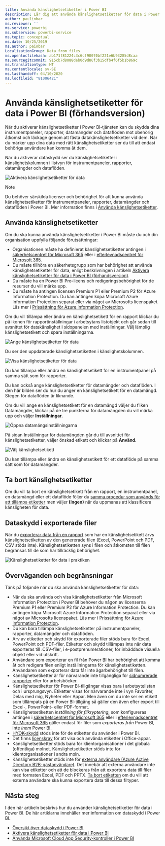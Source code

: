 ```yaml
---
title: Använda känslighetsetiketter i Power BI
description: Lär dig att använda känslighetsetiketter för data i Power BI
author: paulinbar
ms.reviewer: ''
ms.service: powerbi
ms.subservice: powerbi-service
ms.topic: conceptual
ms.date: 10/25/2019
ms.author: painbar
LocalizationGroup: Data from files
ms.openlocfilehash: ab171f81224c3c6cf90070bf221e6b93285d8caa
ms.sourcegitcommit: 915cb7d8088deb0d9d86f3b15dfb4f6f5b1b869c
ms.translationtype: HT
ms.contentlocale: sv-SE
ms.lasthandoff: 04/10/2020
ms.locfileid: "81006421"
---
```

# <a name="apply-data-sensitivity-labels-in-power-bi-preview"></a>Använda känslighetsetiketter för data i Power BI (förhandsversion)

När du aktiverar känslighetsetiketter i Power BI-tjänsten kan du skydda dina instrumentpaneler, rapporter, datamängder och dataflöden mot obehörig åtkomst och läckage genom att fästa datakänslighetsetiketter vid dem. När du märker upp dina data med rätt känslighetsetiketter ser du till att endast behöriga användare kan komma åt dem.

När du aktiverar dataskydd ser du känslighetsetiketter i känslighetskolumnen i listvyn för instrumentpaneler, rapporter, datamängder och dataflöden.

![Aktivera känslighetsetiketter för data](media/service-security-apply-data-sensitivity-labels/apply-data-sensitivity-labels-01.png)

> [!NOTE]
> Du behöver särskilda licenser och behörighet för att kunna använda känslighetsetiketter för instrumentpaneler, rapporter, datamängder och dataflöden i Power BI. Mer information finns i [Använda känslighetsetiketter](#applying-sensitivity-labels).

## <a name="applying-sensitivity-labels"></a>Använda känslighetsetiketter

Om du ska kunna använda känslighetsetiketter i Power BI måste du och din organisation uppfylla följande förutsättningar:

* Organisationen måste ha definierat känslighetsetiketter antingen i [säkerhetscentret för Microsoft 365](https://security.microsoft.com/) eller i [efterlevnadscentret för Microsoft 365](https://compliance.microsoft.com/).
* Du måste tillhöra en säkerhetsgrupp som har behörighet att använda känslighetsetiketter för data, enligt beskrivningen i artikeln [Aktivera känslighetsetiketter för data i Power BI (förhandsversion)](../admin/service-security-enable-data-sensitivity-labels.md#enable-data-sensitivity-labels).
* Du måste ha en Power BI Pro-licens och redigeringsbehörighet för de resurser du vill märka upp. 
* Du måste ha antingen licensen Premium P1 eller Premium P2 för Azure Information Protection. Du kan antingen köpa Microsoft Azure Information Protection separat eller via något av Microsofts licenspaket. Läs mer i [Prissättning för Azure Information Protection](https://azure.microsoft.com/pricing/details/information-protection/).

Om du vill tillämpa eller ändra en känslighetsetikett för en rapport klickar du på ikonen för rapportinställningar i arbetsytans listobjekt och går sedan till avsnittet för datakänslighet i sidopanelen med inställningar. Välj lämplig känslighetsetikett och spara inställningarna.

![Ange känslighetsetiketter för data](media/service-security-apply-data-sensitivity-labels/apply-data-sensitivity-labels-02.png)

Du ser den uppdaterade känslighetsetiketten i känslighetskolumnen. 

![Visa känslighetsetiketter för data](media/service-security-apply-data-sensitivity-labels/apply-data-sensitivity-labels-03.png)

Du kan tillämpa eller ändra en känslighetsetikett för en instrumentpanel på samma sätt som för rapporter. 

Du kan också ange känslighetsetiketter för datamängder och dataflöden. I den här bilden ser du hur du anger en känslighetsetikett för en datamängd. Stegen för dataflöden är liknande.

Om du vill ange en känslighetsetikett för en datamängd väljer du fliken Datamängder, klickar på de tre punkterna för datamängden du vill märka upp och väljer **Inställningar**.

![Öppna datamängsinställningarna](media/service-security-apply-data-sensitivity-labels/apply-data-sensitivity-labels-05.png)

På sidan Inställningar för datamängden går du till avsnittet för känslighetsetiketter, väljer önskad etikett och klickar på **Använd**.

![Välj känslighetsetikett](media/service-security-apply-data-sensitivity-labels/apply-data-sensitivity-labels-06.png)

Du kan tillämpa eller ändra en känslighetsetikett för ett dataflöde på samma sätt som för datamängder.

## <a name="removing-sensitivity-labels"></a>Ta bort känslighetsetiketter
Om du vill ta bort en känslighetsetikett från en rapport, en instrumentpanel, en datamängd eller ett dataflöde följer du [samma procedur som används för att tillämpa etiketter](#applying-sensitivity-labels) men väljer **(Ingen)** när du uppmanas att klassificera känsligheten för data. 

## <a name="data-protection-in-exported-files"></a>Dataskydd i exporterade filer

När du [exporterar data från en rapport](https://docs.microsoft.com/power-bi/consumer/end-user-export) som har en känslighetsetikett ärvs känslighetsetiketten av den genererade filen (Excel, PowerPoint och PDF, CSV stöds inte). Känslighetsetiketten syns i filen och åtkomsten till filen begränsas till de som har tillräcklig behörighet.

![Känslighetsetiketter för data i praktiken](media/service-security-apply-data-sensitivity-labels/apply-data-sensitivity-labels-04b.png)

## <a name="considerations-and-limitations"></a>Överväganden och begränsningar

Tänk på följande när du ska använda känslighetsetiketter för data:

* När du ska använda och visa känslighetsetiketter från Microsoft Information Protection i Power BI behöver du någon av licenserna Premium P1 eller Premium P2 för Azure Information Protection. Du kan antingen köpa Microsoft Azure Information Protection separat eller via något av Microsofts licenspaket. Läs mer i [Prissättning för Azure Information Protection](https://azure.microsoft.com/pricing/details/information-protection/).
* Du kan bara tillämpa känslighetsetiketter på instrumentpaneler, rapporter, datamängder och dataflöden.
* Arv av etiketter och skydd för exporterade filer stöds bara för Excel, PowerPoint och PDF-filer. Etiketter och skydd tillämpas inte när data exporteras till .CSV-filer, i e-postprenumerationer, för inbäddade visuella objekt eller vid utskrift.
* Användare som exporterar en fil från Power BI har behörighet att komma åt och redigera filen enligt inställningarna för känslighetsetiketten. Användaren som exporterar data får inte ägarbehörighet till filen. 
* Känslighetsetiketter är för närvarande inte tillgängliga för [sidnumrerade rapporter]( https://docs.microsoft.com/power-bi/paginated-reports-report-builder-power-bi) eller för arbetsböcker. 
* Känslighetsetiketter för Power BI-tillgångar visas bara i arbetsytelistan och i ursprungsvyn. Etiketter visas för närvarande inte i vyn Favoriter, Delas med mig, Nyheter eller Appar. Men även om du inte ser en etikett som tillämpats på en Power BI-tillgång så gäller den även efter export till Excel-, PowerPoint- eller PDF-format.
* Känslighetsetiketten *inställning för filkryptering*, som konfigureras antingen i [säkerhetscentret för Microsoft 365](https://security.microsoft.com/) eller i [efterlevnadscentret för Microsoft 365](https://compliance.microsoft.com/) gäller endast för filer som *exporteras från* Power BI, inte *inom* Power BI.
* [HYOK-skydd](https://docs.microsoft.com/azure/information-protection/configure-adrms-restrictions) stöds inte för de etiketter du använder i Power BI.
* Det finns [licenskrav](https://docs.microsoft.com/microsoft-365/compliance/get-started-with-sensitivity-labels#subscription-and-licensing-requirements-for-sensitivity-labels) för att visa och använda etiketter i Office-appar.
* Känslighetsetiketter stöds bara för klientorganisationer i det globala (offentliga) molnet. Känslighetsetiketter stöds inte för klientorganisationer i andra moln.
* Känslighetsetiketter stöds inte för [externa användare (Azure Active Directory B2B-gästanvändare)](../service-admin-azure-ad-b2b.md). Det innebär att externa användare inte kan visa etiketter och att de blockeras från att exportera data till filer med formaten Excel, PDF och PPTX. [Ta bort etiketten](#removing-sensitivity-labels) om du vill att externa användare ska kunna exportera data till dessa filtyper.

## <a name="next-steps"></a>Nästa steg

I den här artikeln beskrivs hur du använder känslighetsetiketter för data i Power BI. De här artiklarna innehåller mer information om dataskydd i Power BI. 

* [Översikt över dataskydd i Power BI](../admin/service-security-data-protection-overview.md)
* [Aktivera känslighetsetiketter för data i Power BI](../admin/service-security-enable-data-sensitivity-labels.md)
* [Använda Microsoft Cloud App Security-kontroller i Power BI](../admin/service-security-using-microsoft-cloud-app-security-controls.md)